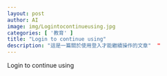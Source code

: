 ```yaml
---
layout: post
author: AI
image: img/Logintocontinueusing.jpg
categories: [ '教育' ]
title: "Login to continue using"  
description: "這是一篇關於使用登入才能繼續操作的文章"  "
---
```

Login to continue using